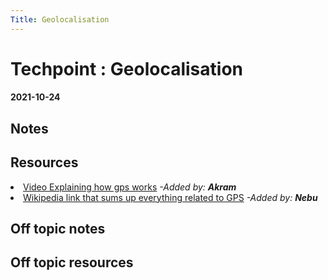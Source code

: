 ```yaml
---
Title: Geolocalisation
---
```

<h1>Techpoint : Geolocalisation</h1>
<h4>2021-10-24</h4>
<h2>Notes</h2>

<h2>Resources</h2>
<li><a href="https://www.youtube.com/watch?v=FU_pY2sTwTA">Video Explaining how gps works</a><span><i> -Added by: <b>Akram</b></i></span></li>
<li><a href="https://en.m.wikipedia.org/wiki/Global_Positioning_System">Wikipedia link that sums up everything related to GPS</a><span><i> -Added by: <b>Nebu</b></i></span></li>

<h2>Off topic notes</h2>

<h2>Off topic resources</h2>

